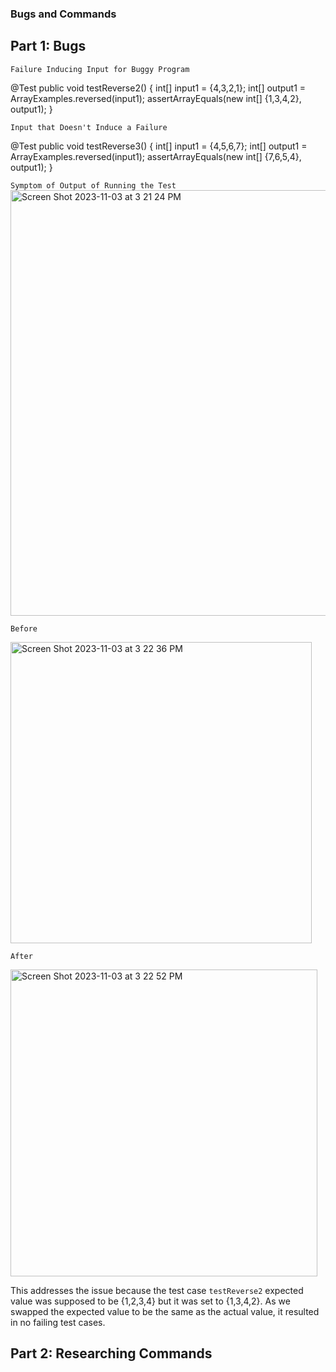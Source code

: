 ### Bugs and Commands

## Part 1: Bugs

`Failure Inducing Input for Buggy Program`

@Test
  public void testReverse2() {
    int[] input1 = {4,3,2,1};
    int[] output1 = ArrayExamples.reversed(input1);
    assertArrayEquals(new int[] {1,3,4,2}, output1);
  }

`Input that Doesn't Induce a Failure`

@Test
  public void testReverse3() {
    int[] input1 = {4,5,6,7};
    int[] output1 = ArrayExamples.reversed(input1);
    assertArrayEquals(new int[] {7,6,5,4}, output1);
  }

`Symptom of Output of Running the Test`
<img width="681" alt="Screen Shot 2023-11-03 at 3 21 24 PM" src="https://github.com/shinaegyo/cse15l-lab3/assets/137027086/287b0238-251a-4b48-8ce0-ad9ca3febd35">

`Before`

<img width="482" alt="Screen Shot 2023-11-03 at 3 22 36 PM" src="https://github.com/shinaegyo/cse15l-lab3/assets/137027086/de57f545-498c-4b21-8e25-48b934748ad2">

`After`

<img width="491" alt="Screen Shot 2023-11-03 at 3 22 52 PM" src="https://github.com/shinaegyo/cse15l-lab3/assets/137027086/f6c4ef9b-c4a3-482e-a61c-6bcf171f06f6">

This addresses the issue because the test case `testReverse2` expected value was supposed to be {1,2,3,4} but it was set to {1,3,4,2}. As we swapped the expected value to be the same as the actual value, it resulted in no failing test cases.

## Part 2: Researching Commands

